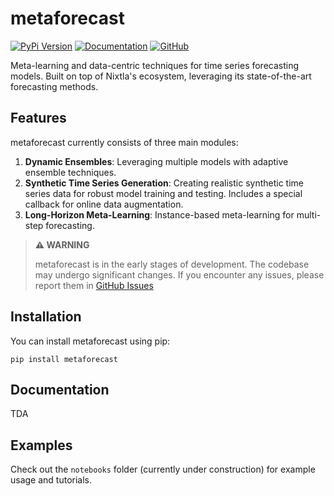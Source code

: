 # metaforecast

[![PyPi Version](https://img.shields.io/pypi/v/metaforecast)](https://pypi.org/project/metaforecast/)
[![Documentation](https://img.shields.io/badge/docs-latest-blue)](todo)
[![GitHub](https://img.shields.io/github/stars/vcerqueira/metaforecast?style=social)](https://github.com/vcerqueira/metaforecast)


Meta-learning and data-centric techniques for time series forecasting models. 
Built on top of Nixtla's ecosystem, leveraging its state-of-the-art forecasting methods.

## Features

metaforecast currently consists of three main modules:

1. **Dynamic Ensembles**: Leveraging multiple models with adaptive ensemble techniques.
2. **Synthetic Time Series Generation**: Creating realistic synthetic time series data for robust model training and testing. 
Includes a special callback for online data augmentation.
3. **Long-Horizon Meta-Learning**: Instance-based meta-learning for multi-step forecasting.

> **⚠️ WARNING**
>
> metaforecast is in the early stages of development. 
> The codebase may undergo significant changes. 
> If you encounter any issues, please report
> them in [GitHub Issues](https://github.com/vcerqueira/metaforecast/issues)

## Installation

You can install metaforecast using pip:

```
pip install metaforecast
```

## Documentation

TDA

## Examples

Check out the `notebooks` folder (currently under construction) for example usage and tutorials. 
